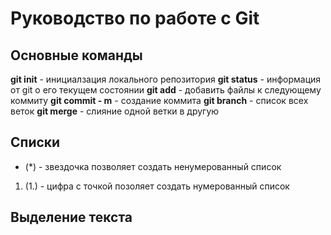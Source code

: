 # Руководство по работе с Git

## Основные команды
**git init** - инициалзация локального репозитория
**git status** - информация от git о его текущем состоянии
**git add** - добавить файлы к следующему коммиту 
**git commit - m** - создание коммита
**git branch** - список всех веток 
**git merge** - слияние одной ветки в другую

## Списки
* (*) - звездочка позволяет создать ненумерованный список
1. (1.) - цифра с точкой позоляет создать нумерованный список
## Выделение текста 
